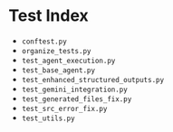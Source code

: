 # Test Index

- `conftest.py`
- `organize_tests.py`
- `test_agent_execution.py`
- `test_base_agent.py`
- `test_enhanced_structured_outputs.py`
- `test_gemini_integration.py`
- `test_generated_files_fix.py`
- `test_src_error_fix.py`
- `test_utils.py`